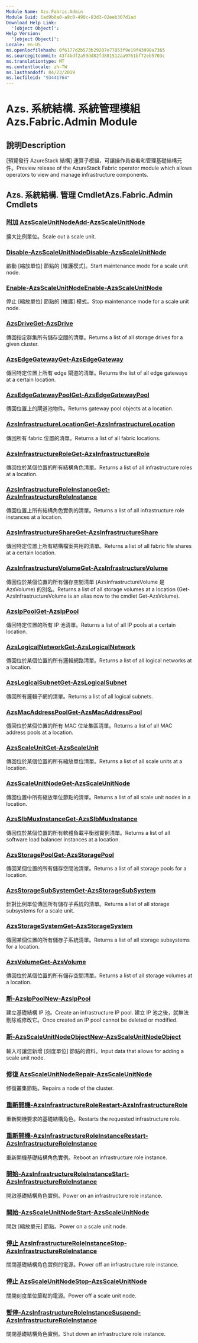 ```yaml
---
Module Name: Azs.Fabric.Admin
Module Guid: 6ad9b0a0-a9c0-490c-83d3-02eeb307d1ad
Download Help Link:
  '[object Object]': 
Help Version:
  '[object Object]': 
Locale: en-US
ms.openlocfilehash: 0f6177d2b573b29207e77853f9e19f43990a7365
ms.sourcegitcommit: 43f4bdf2a59dd82fd881512aa9761bf72eb5703c
ms.translationtype: MT
ms.contentlocale: zh-TW
ms.lasthandoff: 04/23/2019
ms.locfileid: "93441764"
---
```

# <span data-ttu-id="748e6-101">Azs. 系統結構. 系統管理模組</span><span class="sxs-lookup"><span data-stu-id="748e6-101">Azs.Fabric.Admin Module</span></span>
## <span data-ttu-id="748e6-102">說明</span><span class="sxs-lookup"><span data-stu-id="748e6-102">Description</span></span>
<span data-ttu-id="748e6-103">[預覽發行 AzureStack 結構] 運算子模組，可讓操作員查看和管理基礎結構元件。</span><span class="sxs-lookup"><span data-stu-id="748e6-103">Preview release of the AzureStack Fabric operator module which allows operators to view and manage infrastructure components.</span></span>

## <span data-ttu-id="748e6-104">Azs. 系統結構. 管理 Cmdlet</span><span class="sxs-lookup"><span data-stu-id="748e6-104">Azs.Fabric.Admin Cmdlets</span></span>
### [<span data-ttu-id="748e6-105">附加 AzsScaleUnitNode</span><span class="sxs-lookup"><span data-stu-id="748e6-105">Add-AzsScaleUnitNode</span></span>](Add-AzsScaleUnitNode.md)
<span data-ttu-id="748e6-106">擴大比例單位。</span><span class="sxs-lookup"><span data-stu-id="748e6-106">Scale out a scale unit.</span></span>

### [<span data-ttu-id="748e6-107">Disable-AzsScaleUnitNode</span><span class="sxs-lookup"><span data-stu-id="748e6-107">Disable-AzsScaleUnitNode</span></span>](Disable-AzsScaleUnitNode.md)
<span data-ttu-id="748e6-108">啟動 [縮放單位] 節點的 [維護模式]。</span><span class="sxs-lookup"><span data-stu-id="748e6-108">Start maintenance mode for a scale unit node.</span></span>

### [<span data-ttu-id="748e6-109">Enable-AzsScaleUnitNode</span><span class="sxs-lookup"><span data-stu-id="748e6-109">Enable-AzsScaleUnitNode</span></span>](Enable-AzsScaleUnitNode.md)
<span data-ttu-id="748e6-110">停止 [縮放單位] 節點的 [維護] 模式。</span><span class="sxs-lookup"><span data-stu-id="748e6-110">Stop maintenance mode for a scale unit node.</span></span>

### [<span data-ttu-id="748e6-111">AzsDrive</span><span class="sxs-lookup"><span data-stu-id="748e6-111">Get-AzsDrive</span></span>](Get-AzsDrive.md)
<span data-ttu-id="748e6-112">傳回指定群集所有儲存空間的清單。</span><span class="sxs-lookup"><span data-stu-id="748e6-112">Returns a list of all storage drives for a given cluster.</span></span>

### [<span data-ttu-id="748e6-113">AzsEdgeGateway</span><span class="sxs-lookup"><span data-stu-id="748e6-113">Get-AzsEdgeGateway</span></span>](Get-AzsEdgeGateway.md)
<span data-ttu-id="748e6-114">傳回特定位置上所有 edge 閘道的清單。</span><span class="sxs-lookup"><span data-stu-id="748e6-114">Returns the list of all edge gateways at a certain location.</span></span>

### [<span data-ttu-id="748e6-115">AzsEdgeGatewayPool</span><span class="sxs-lookup"><span data-stu-id="748e6-115">Get-AzsEdgeGatewayPool</span></span>](Get-AzsEdgeGatewayPool.md)
<span data-ttu-id="748e6-116">傳回位置上的閘道池物件。</span><span class="sxs-lookup"><span data-stu-id="748e6-116">Returns gateway pool objects at a location.</span></span>

### [<span data-ttu-id="748e6-117">AzsInfrastructureLocation</span><span class="sxs-lookup"><span data-stu-id="748e6-117">Get-AzsInfrastructureLocation</span></span>](Get-AzsInfrastructureLocation.md)
<span data-ttu-id="748e6-118">傳回所有 fabric 位置的清單。</span><span class="sxs-lookup"><span data-stu-id="748e6-118">Returns a list of all fabric locations.</span></span>

### [<span data-ttu-id="748e6-119">AzsInfrastructureRole</span><span class="sxs-lookup"><span data-stu-id="748e6-119">Get-AzsInfrastructureRole</span></span>](Get-AzsInfrastructureRole.md)
<span data-ttu-id="748e6-120">傳回位於某個位置的所有結構角色清單。</span><span class="sxs-lookup"><span data-stu-id="748e6-120">Returns a list of all infrastructure roles at a location.</span></span>

### [<span data-ttu-id="748e6-121">AzsInfrastructureRoleInstance</span><span class="sxs-lookup"><span data-stu-id="748e6-121">Get-AzsInfrastructureRoleInstance</span></span>](Get-AzsInfrastructureRoleInstance.md)
<span data-ttu-id="748e6-122">傳回位置上所有結構角色實例的清單。</span><span class="sxs-lookup"><span data-stu-id="748e6-122">Returns a list of all infrastructure role instances at a location.</span></span>

### [<span data-ttu-id="748e6-123">AzsInfrastructureShare</span><span class="sxs-lookup"><span data-stu-id="748e6-123">Get-AzsInfrastructureShare</span></span>](Get-AzsInfrastructureShare.md)
<span data-ttu-id="748e6-124">傳回特定位置上所有結構檔案共用的清單。</span><span class="sxs-lookup"><span data-stu-id="748e6-124">Returns a list of all fabric file shares at a certain location.</span></span>

### [<span data-ttu-id="748e6-125">AzsInfrastructureVolume</span><span class="sxs-lookup"><span data-stu-id="748e6-125">Get-AzsInfrastructureVolume</span></span>](Get-AzsVolume.md)
<span data-ttu-id="748e6-126">傳回位於某個位置的所有儲存空間清單 (AzsInfrastructureVolume 是 AzsVolume) 的別名。</span><span class="sxs-lookup"><span data-stu-id="748e6-126">Returns a list of all storage volumes at a location (Get-AzsInfrastructureVolume is an alias now to the cmdlet Get-AzsVolume).</span></span>

### [<span data-ttu-id="748e6-127">AzsIpPool</span><span class="sxs-lookup"><span data-stu-id="748e6-127">Get-AzsIpPool</span></span>](Get-AzsIpPool.md)
<span data-ttu-id="748e6-128">傳回特定位置的所有 IP 池清單。</span><span class="sxs-lookup"><span data-stu-id="748e6-128">Returns a list of all IP pools at a certain location.</span></span>

### [<span data-ttu-id="748e6-129">AzsLogicalNetwork</span><span class="sxs-lookup"><span data-stu-id="748e6-129">Get-AzsLogicalNetwork</span></span>](Get-AzsLogicalNetwork.md)
<span data-ttu-id="748e6-130">傳回位於某個位置的所有邏輯網路清單。</span><span class="sxs-lookup"><span data-stu-id="748e6-130">Returns a list of all logical networks at a location.</span></span>

### [<span data-ttu-id="748e6-131">AzsLogicalSubnet</span><span class="sxs-lookup"><span data-stu-id="748e6-131">Get-AzsLogicalSubnet</span></span>](Get-AzsLogicalSubnet.md)
<span data-ttu-id="748e6-132">傳回所有邏輯子網的清單。</span><span class="sxs-lookup"><span data-stu-id="748e6-132">Returns a list of all logical subnets.</span></span>

### [<span data-ttu-id="748e6-133">AzsMacAddressPool</span><span class="sxs-lookup"><span data-stu-id="748e6-133">Get-AzsMacAddressPool</span></span>](Get-AzsMacAddressPool.md)
<span data-ttu-id="748e6-134">傳回位於某個位置的所有 MAC 位址集區清單。</span><span class="sxs-lookup"><span data-stu-id="748e6-134">Returns a list of all MAC address pools at a location.</span></span>

### [<span data-ttu-id="748e6-135">AzsScaleUnit</span><span class="sxs-lookup"><span data-stu-id="748e6-135">Get-AzsScaleUnit</span></span>](Get-AzsScaleUnit.md)
<span data-ttu-id="748e6-136">傳回位於某個位置的所有縮放單位清單。</span><span class="sxs-lookup"><span data-stu-id="748e6-136">Returns a list of all scale units at a location.</span></span>

### [<span data-ttu-id="748e6-137">AzsScaleUnitNode</span><span class="sxs-lookup"><span data-stu-id="748e6-137">Get-AzsScaleUnitNode</span></span>](Get-AzsScaleUnitNode.md)
<span data-ttu-id="748e6-138">傳回位置中所有縮放單位節點的清單。</span><span class="sxs-lookup"><span data-stu-id="748e6-138">Returns a list of all scale unit nodes in a location.</span></span>

### [<span data-ttu-id="748e6-139">AzsSlbMuxInstance</span><span class="sxs-lookup"><span data-stu-id="748e6-139">Get-AzsSlbMuxInstance</span></span>](Get-AzsSlbMuxInstance.md)
<span data-ttu-id="748e6-140">傳回位於某個位置的所有軟體負載平衡器實例清單。</span><span class="sxs-lookup"><span data-stu-id="748e6-140">Returns a list of all software load balancer instances at a location.</span></span>

### [<span data-ttu-id="748e6-141">AzsStoragePool</span><span class="sxs-lookup"><span data-stu-id="748e6-141">Get-AzsStoragePool</span></span>](Get-AzsStoragePool.md)
<span data-ttu-id="748e6-142">傳回某個位置的所有儲存空間池清單。</span><span class="sxs-lookup"><span data-stu-id="748e6-142">Returns a list of all storage pools for a location.</span></span>

### [<span data-ttu-id="748e6-143">AzsStorageSubSystem</span><span class="sxs-lookup"><span data-stu-id="748e6-143">Get-AzsStorageSubSystem</span></span>](Get-AzsStorageSubSystem.md)
<span data-ttu-id="748e6-144">針對比例單位傳回所有儲存子系統的清單。</span><span class="sxs-lookup"><span data-stu-id="748e6-144">Returns a list of all storage subsystems for a scale unit.</span></span>

### [<span data-ttu-id="748e6-145">AzsStorageSystem</span><span class="sxs-lookup"><span data-stu-id="748e6-145">Get-AzsStorageSystem</span></span>](Get-AzsStorageSystem.md)
<span data-ttu-id="748e6-146">傳回某個位置的所有儲存子系統清單。</span><span class="sxs-lookup"><span data-stu-id="748e6-146">Returns a list of all storage subsystems for a location.</span></span>

### [<span data-ttu-id="748e6-147">AzsVolume</span><span class="sxs-lookup"><span data-stu-id="748e6-147">Get-AzsVolume</span></span>](Get-AzsVolume.md)
<span data-ttu-id="748e6-148">傳回位於某個位置的所有儲存空間清單。</span><span class="sxs-lookup"><span data-stu-id="748e6-148">Returns a list of all storage volumes at a location.</span></span>

### [<span data-ttu-id="748e6-149">新-AzsIpPool</span><span class="sxs-lookup"><span data-stu-id="748e6-149">New-AzsIpPool</span></span>](New-AzsIpPool.md)
<span data-ttu-id="748e6-150">建立基礎結構 IP 池。</span><span class="sxs-lookup"><span data-stu-id="748e6-150">Create an infrastructure IP pool.</span></span>
<span data-ttu-id="748e6-151">建立 IP 池之後，就無法刪除或修改它。</span><span class="sxs-lookup"><span data-stu-id="748e6-151">Once created an IP pool cannot be deleted or modified.</span></span>

### [<span data-ttu-id="748e6-152">新-AzsScaleUnitNodeObject</span><span class="sxs-lookup"><span data-stu-id="748e6-152">New-AzsScaleUnitNodeObject</span></span>](New-AzsScaleUnitNodeObject.md)
<span data-ttu-id="748e6-153">輸入可讓您新增 [刻度單位] 節點的資料。</span><span class="sxs-lookup"><span data-stu-id="748e6-153">Input data that allows for adding a scale unit node.</span></span>

### [<span data-ttu-id="748e6-154">修復 AzsScaleUnitNode</span><span class="sxs-lookup"><span data-stu-id="748e6-154">Repair-AzsScaleUnitNode</span></span>](Repair-AzsScaleUnitNode.md)
<span data-ttu-id="748e6-155">修復叢集節點。</span><span class="sxs-lookup"><span data-stu-id="748e6-155">Repairs a node of the cluster.</span></span>

### [<span data-ttu-id="748e6-156">重新開機-AzsInfrastructureRole</span><span class="sxs-lookup"><span data-stu-id="748e6-156">Restart-AzsInfrastructureRole</span></span>](Restart-AzsInfrastructureRole.md)
<span data-ttu-id="748e6-157">重新開機要求的基礎結構角色。</span><span class="sxs-lookup"><span data-stu-id="748e6-157">Restarts the requested infrastructure role.</span></span>

### [<span data-ttu-id="748e6-158">重新開機-AzsInfrastructureRoleInstance</span><span class="sxs-lookup"><span data-stu-id="748e6-158">Restart-AzsInfrastructureRoleInstance</span></span>](Restart-AzsInfrastructureRoleInstance.md)
<span data-ttu-id="748e6-159">重新開機基礎結構角色實例。</span><span class="sxs-lookup"><span data-stu-id="748e6-159">Reboot an infrastructure role instance.</span></span>

### [<span data-ttu-id="748e6-160">開始-AzsInfrastructureRoleInstance</span><span class="sxs-lookup"><span data-stu-id="748e6-160">Start-AzsInfrastructureRoleInstance</span></span>](Start-AzsInfrastructureRoleInstance.md)
<span data-ttu-id="748e6-161">開啟基礎結構角色實例。</span><span class="sxs-lookup"><span data-stu-id="748e6-161">Power on an infrastructure role instance.</span></span>

### [<span data-ttu-id="748e6-162">開始-AzsScaleUnitNode</span><span class="sxs-lookup"><span data-stu-id="748e6-162">Start-AzsScaleUnitNode</span></span>](Start-AzsScaleUnitNode.md)
<span data-ttu-id="748e6-163">開啟 [縮放單元] 節點。</span><span class="sxs-lookup"><span data-stu-id="748e6-163">Power on a scale unit node.</span></span>

### [<span data-ttu-id="748e6-164">停止 AzsInfrastructureRoleInstance</span><span class="sxs-lookup"><span data-stu-id="748e6-164">Stop-AzsInfrastructureRoleInstance</span></span>](Stop-AzsInfrastructureRoleInstance.md)
<span data-ttu-id="748e6-165">關閉基礎結構角色實例的電源。</span><span class="sxs-lookup"><span data-stu-id="748e6-165">Power off an infrastructure role instance.</span></span>

### [<span data-ttu-id="748e6-166">停止 AzsScaleUnitNode</span><span class="sxs-lookup"><span data-stu-id="748e6-166">Stop-AzsScaleUnitNode</span></span>](Stop-AzsScaleUnitNode.md)
<span data-ttu-id="748e6-167">關閉刻度單位節點的電源。</span><span class="sxs-lookup"><span data-stu-id="748e6-167">Power off a scale unit node.</span></span>

### [<span data-ttu-id="748e6-168">暫停-AzsInfrastructureRoleInstance</span><span class="sxs-lookup"><span data-stu-id="748e6-168">Suspend-AzsInfrastructureRoleInstance</span></span>](Suspend-AzsInfrastructureRoleInstance.md)
<span data-ttu-id="748e6-169">關閉基礎結構角色實例。</span><span class="sxs-lookup"><span data-stu-id="748e6-169">Shut down an infrastructure role instance.</span></span>

